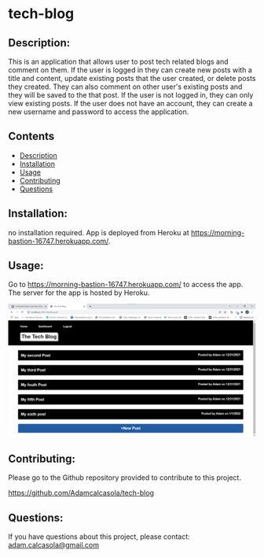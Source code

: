 # tech-blog

## Description: 
This is an application that allows user to post tech related blogs and comment on them. If the user is logged in they can create new posts with a title and content, update existing posts that the user created, or delete posts they created. They can also comment on other user's existing posts and they will be saved to the that post. If the user is not logged in, they can only view existing posts. If the user does not have an account, they can create a new username and password to access the application.

## Contents
- [Description](#description)
- [Installation](#installation)
- [Usage](#usage)
- [Contributing](#contributing)
- [Questions](#questions)

## Installation: 
no installation required. App is deployed from Heroku at https://morning-bastion-16747.herokuapp.com/.

## Usage:
Go to https://morning-bastion-16747.herokuapp.com/ to access the app. The server for the app is hosted by Heroku.

![tech-blog-screenshot](/media/tech-blog-screenshot.png?raw=true "screenshot")

## Contributing:
Please go to the Github repository provided to contribute to this project.

https://github.com/Adamcalcasola/tech-blog

## Questions:
If you have questions about this project, please contact:
adam.calcasola@gmail.com